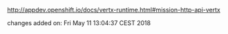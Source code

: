 http://appdev.openshift.io/docs/vertx-runtime.html#mission-http-api-vertx

 
 changes added on: Fri May 11 13:04:37 CEST 2018